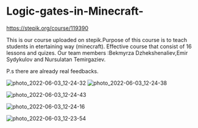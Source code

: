 # Logic-gates-in-Minecraft-

https://stepik.org/course/119390

This is our course uploaded on stepik.Purpose of this course is to teach students in etertaining way (minecraft).
Effective course that consist of 16 lessons and quizes.
Our team members :Bekmyrza Dzhekshenaliev,Emir Sydykulov and Nursulatan Temirgaziev.

P.s there are already real feedbacks.


![photo_2022-06-03_12-24-32](https://user-images.githubusercontent.com/74038682/171799356-3cc78057-7e25-4564-af02-0cd07da28c69.jpg)
![photo_2022-06-03_12-24-38](https://user-images.githubusercontent.com/74038682/171799367-397edaad-a042-438e-a064-10af27b41d4b.jpg)


![photo_2022-06-03_12-24-43](https://user-images.githubusercontent.com/74038682/171799370-4974440c-3f7d-4b99-98a7-e19b4f442919.jpg)

![photo_2022-06-03_12-24-16](https://user-images.githubusercontent.com/74038682/171799402-cdb130c1-d99e-44d4-aebf-da012bec8f1b.jpg)

![photo_2022-06-03_12-23-54](https://user-images.githubusercontent.com/74038682/171799412-564c0b5c-4fde-49b4-95dd-db41f30b8300.jpg)
